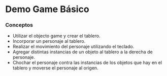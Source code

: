 # Demo Game Básico

### Conceptos
- Utilizar el objecto game y crear el tablero.
- Incorporar un personaje al tablero.
- Realizar el movimiento del personaje utilizando el teclado.
- Agregar distintas instancias de un objeto al tablero a la derecha de personaje.
- Chochar el personaje contra las instancias de los objetos que hay en el tablero y moverse el personaje al origen.
